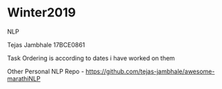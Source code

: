 # Winter2019
NLP

Tejas Jambhale 17BCE0861

Task Ordering is according to dates i have worked on them

Other Personal NLP Repo - https://github.com/tejas-jambhale/awesome-marathiNLP

